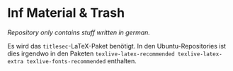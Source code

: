 Inf Material & Trash
=====

*Repository only contains stuff written in german.*

Es wird das `titlesec`-LaTeX-Paket benötigt. In den Ubuntu-Repositories ist dies
irgendwo in den Paketen `texlive-latex-recommended texlive-latex-extra texlive-fonts-recommended`
enthalten.
